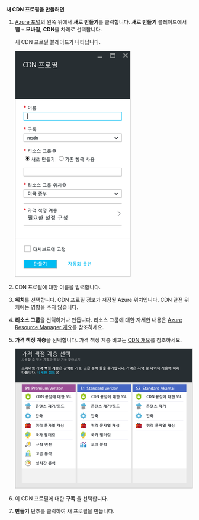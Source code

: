 **새 CDN 프로필을 만들려면**

1. [Azure 포털](https://portal.azure.com)의 왼쪽 위에서 **새로 만들기**를 클릭합니다.  **새로 만들기** 블레이드에서 **웹 + 모바일**, **CDN**을 차례로 선택합니다.
   
    새 CDN 프로필 블레이드가 나타납니다.
   
    ![새 CDN 프로필](./media/cdn-create-profile/new-cdn-profile-include.png)
2. CDN 프로필에 대한 이름을 입력합니다.
3. **위치**를 선택합니다.  CDN 프로필 정보가 저장될 Azure 위치입니다.  CDN 끝점 위치에는 영향을 주지 않습니다.
4. **리소스 그룹**을 선택하거나 만듭니다.  리소스 그룹에 대한 자세한 내용은 [Azure Resource Manager 개요](../articles/azure-resource-manager/resource-group-overview.md#resource-groups)를 참조하세요.
5. **가격 책정 계층**을 선택합니다.  가격 책정 계층 비교는 [CDN 개요](../articles/cdn/cdn-overview.md#azure-cdn-features)를 참조하세요.
   
    ![CDN 가격 책정 계층 선택](./media/cdn-create-profile/cdn-choose-sku-include.png)
6. 이 CDN 프로필에 대한 **구독** 을 선택합니다.
7. **만들기** 단추를 클릭하여 새 프로필을 만듭니다. 

